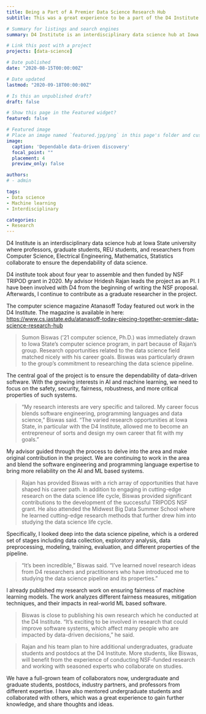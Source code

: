 ```yaml
---
title: Being a Part of A Premier Data Science Research Hub
subtitle: This was a great experience to be a part of the D4 Institute at Iowa State University, starting from writing research proposal, to publish novel results, and so on.

# Summary for listings and search engines
summary: D4 Institute is an interdisciplinary data science hub at Iowa State university where professors, graduate students, REU students, and researchers from Computer Science, Electrical Engineering, Mathematics, Statistics collaborate to ensure the dependability of data science.

# Link this post with a project
projects: [data-science]

# Date published
date: "2020-08-15T00:00:00Z"

# Date updated
lastmod: "2020-09-18T00:00:00Z"

# Is this an unpublished draft?
draft: false

# Show this page in the Featured widget?
featured: false

# Featured image
# Place an image named `featured.jpg/png` in this page's folder and customize its options here.
image:
  caption: 'Dependable data-driven discovery'
  focal_point: ""
  placement: 4
  preview_only: false

authors:
# - admin

tags:
- Data science
- Machine learning
- Interdisciplinary

categories:
- Research
---
```


D4 Institute is an interdisciplinary data science hub at Iowa State university where professors, graduate students, REU students, and researchers from Computer Science, Electrical Engineering, Mathematics, Statistics collaborate to ensure the dependability of data science.

D4 institute took about four year to assemble and then funded by NSF TRIPOD grant in 2020. My advisor Hridesh Rajan leads the project as an PI. I have been involved with D4 from the beginning of writing the NSF proposal. Afterwards, I continue to contribute as a graduate researcher in the project.

The computer science magazine Atanasoff Today featured out work in the D4 Institute. The magazine is available in here: https://www.cs.iastate.edu/atanasoff-today-piecing-together-premier-data-science-research-hub


> Sumon Biswas (’21 computer science, Ph.D.) was immediately drawn to Iowa State’s computer science program, in part because of Rajan’s group. Research opportunities related to the data science field matched nicely with his career goals. Biswas was particularly drawn to the group’s commitment to researching the data science pipeline.

The central goal of the project is to ensure the dependability of data-driven software. With the growing interests in AI and machine learning, we need to focus on the safety, security, fairness, robustness, and more critical properties of such systems.

> “My research interests are very specific and tailored. My career focus blends software engineering, programming languages and data science,” Biswas said. “The varied research opportunities at Iowa State, in particular with the D4 Institute, allowed me to become an entrepreneur of sorts and design my own career that fit with my goals.”

My advisor guided through the process to delve into the area and make original contribution in the project. We are continuing to work in the area and blend the software engineering and programming language expertise to bring more reliability on the AI and ML based systems.

> Rajan has provided Biswas with a rich array of opportunities that have shaped his career path. In addition to engaging in cutting-edge research on the data science life cycle, Biswas provided significant contributions to the development of the successful TRIPODS NSF grant. He also attended the Midwest Big Data Summer School where he learned cutting-edge research methods that further drew him into studying the data science life cycle.

Specifically, I looked deep into the data science pipeline, which is a ordered set of stages including data collection, exploratory analysis, data preprocessing, modeling, training, evaluation, and different properties of the pipeline.

> “It’s been incredible,” Biswas said. “I’ve learned novel research ideas from D4 researchers and practitioners who have introduced me to studying the data science pipeline and its properties.”

I already published my research work on ensuring fairness of machine learning models. The work analyzes different fairness measures, mitigation techniques, and their impacts in real-world ML based software.

> Biswas is close to publishing his own research which he conducted at the D4 Institute. “It’s exciting to be involved in research that could improve software systems, which affect many people who are impacted by data-driven decisions,” he said.

> Rajan and his team plan to hire additional undergraduates, graduate students and postdocs at the D4 Institute. More students, like Biswas, will benefit from the experience of conducting NSF-funded research and working with seasoned experts who collaborate on studies.

We have a full-grown team of collaborators now, undergraduate and graduate students, postdocs, industry partners, and professors from different expertise. I have also mentored undergraduate students and collaborated with others, which was a great experience to gain further knowledge, and share thoughts and ideas.
